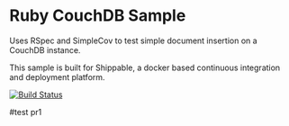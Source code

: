 Ruby CouchDB Sample
=====================

Uses RSpec and SimpleCov to test simple document insertion on a CouchDB instance.

This sample is built for Shippable, a docker based continuous integration and deployment platform.

[![Build Status](https://apibeta.shippable.com/projects/55562cc1f4e45f525dcecae7/badge?branchName=master)](https://appbeta.shippable.com/projects/55562cc1f4e45f525dcecae7/builds/latest)

#test pr1
